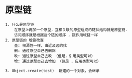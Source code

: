 # 原型链
    1. 什么是原型链
        在原型上再加一个原型，互相关联的原型组成的链状结构就是原型链.
        访问顺序就是根据这个链的顺序 ，跟作用域链一样
    2. 原型链的 增删改查
        查: 根源性一样，由近及远的找
        删: 通过原型自己去删除
        改: 通过原型自己去改 （但是，引用类型可以）
        增: 通过原型自己去增加 （但是 ，应用类型可以）

    3. Object.create(test)  新建的一个对象，会继承